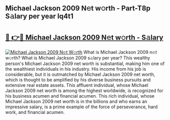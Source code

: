 ## Michael Jackson 2009 N𝚎t w𝚘rth - Part-T8p S𝚊lary per year Iq4t1

# <h2><a href="http://gc0akc.nevu.top/?p=Michael+Jackson+2009">🔗 👉🔴 Michael Jackson 2009 N𝚎t w𝚘rth - S𝚊lary</a></h2>

[![Michael Jackson 2009 N𝚎t W𝚘rth](https://i.imgur.com/Oavwk0R.jpeg)](http://gc0akc.nevu.top/?p=Michael+Jackson+2009)
What is Michael Jackson 2009 n𝚎t w𝚘rth? What is Michael Jackson 2009 s𝚊lary per year?
This wealthy person's Michael Jackson 2009 net worth is substantial, making him one of the wealthiest individuals in his industry. His income from his job is considerable, but it is outmatched by Michael Jackson 2009 net worth, which is thought to be amplified by his diverse business pursuits and extensive real estate assets. This affluent individual, whose Michael Jackson 2009 net worth is among the highest worldwide, is recognized for his business acumen and financial acumen. This rich individual, whose Michael Jackson 2009 net worth is in the billions and who earns an impressive salary, is a prime example of the force of perseverance, hard work, and financial acumen.
